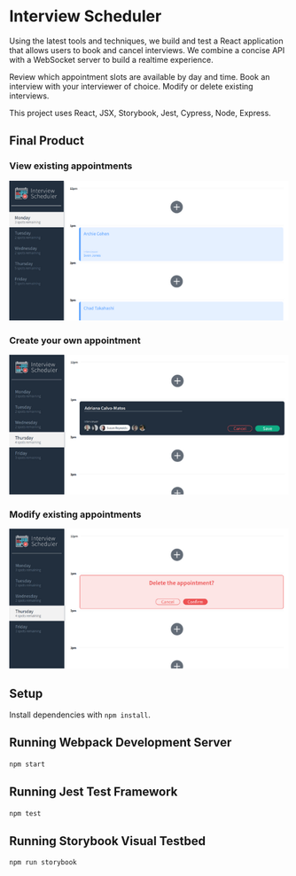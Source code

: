 # Interview Scheduler

Using the latest tools and techniques, we build and test a React application that allows users to book and cancel interviews. We combine a concise API with a WebSocket server to build a realtime experience.

Review which appointment slots are available by day and time. Book an interview with your interviewer of choice. Modify or delete existing interviews.

This project uses React, JSX, Storybook, Jest, Cypress, Node, Express.

## Final Product

### View existing appointments

![View all appointments and available time slots](https://github.com/wavyadri/Scheduler/blob/master/docs/view-all.png)

### Create your own appointment

![Form to create new appointment](https://github.com/wavyadri/Scheduler/blob/master/docs/add.png)

### Modify existing appointments

![Delete an appointment](https://github.com/wavyadri/Scheduler/blob/master/docs/delete.png)

## Setup

Install dependencies with `npm install`.

## Running Webpack Development Server

```sh
npm start
```

## Running Jest Test Framework

```sh
npm test
```

## Running Storybook Visual Testbed

```sh
npm run storybook
```
